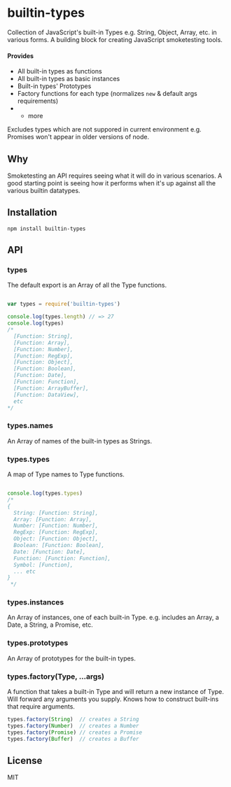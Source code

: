 # builtin-types

Collection of JavaScript's built-in Types e.g. String, Object, Array,
etc. in various forms. A building block for creating JavaScript smoketesting
tools.

#### Provides

* All built-in types as functions
* All built-in types as basic instances
* Built-in types' Prototypes
* Factory functions for each type (normalizes `new` & default args
  requirements)
* + more

Excludes types which are not suppored in current environment e.g.
Promises won't appear in older versions of node.

## Why

Smoketesting an API requires seeing what it will do in various
scenarios. A good starting point is seeing how it performs
when it's up against all the various builtin datatypes.

## Installation

```
npm install builtin-types
```

## API

### types

The default export is an Array of all the Type functions.

```js

var types = require('builtin-types')

console.log(types.length) // => 27
console.log(types)
/*
  [Function: String],
  [Function: Array],
  [Function: Number],
  [Function: RegExp],
  [Function: Object],
  [Function: Boolean],
  [Function: Date],
  [Function: Function],
  [Function: ArrayBuffer],
  [Function: DataView],
  etc
*/

```

### types.names

An Array of names of the built-in types as Strings.

### types.types

A map of Type names to Type functions.

```js

console.log(types.types)
/*
{
  String: [Function: String],
  Array: [Function: Array],
  Number: [Function: Number],
  RegExp: [Function: RegExp],
  Object: [Function: Object],
  Boolean: [Function: Boolean],
  Date: [Function: Date],
  Function: [Function: Function],
  Symbol: [Function],
  ... etc
}
 */

```

### types.instances

An Array of instances, one of each built-in Type. e.g. includes an
Array, a Date, a String, a Promise, etc.

### types.prototypes

An Array of prototypes for the built-in types.

### types.factory(Type, ...args)

A function that takes a built-in Type and will return a new instance
of Type. Will forward any arguments you supply. Knows how to construct
built-ins that require arguments.

```js
types.factory(String)  // creates a String
types.factory(Number)  // creates a Number
types.factory(Promise) // creates a Promise
types.factory(Buffer)  // creates a Buffer
```

## License

MIT
